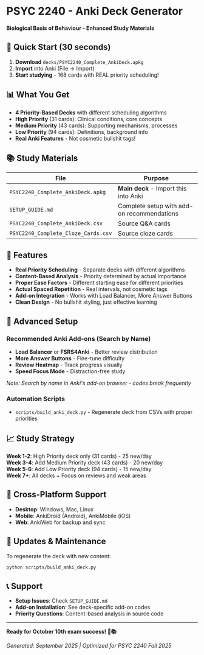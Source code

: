 # PSYC 2240 - Anki Deck Generator

**Biological Basis of Behaviour - Enhanced Study Materials**

## 🎯 Quick Start (30 seconds)

1. **Download** `decks/PSYC2240_Complete_AnkiDeck.apkg`
2. **Import** into Anki (File → Import)
3. **Start studying** - 168 cards with REAL priority scheduling!

## 📊 What You Get

- **4 Priority-Based Decks** with different scheduling algorithms
- **High Priority** (31 cards): Clinical conditions, core concepts
- **Medium Priority** (43 cards): Supporting mechanisms, processes  
- **Low Priority** (94 cards): Definitions, background info
- **Real Anki Features** - Not cosmetic bullshit tags!

## 📚 Study Materials

| File | Purpose | 
|------|---------|
| `PSYC2240_Complete_AnkiDeck.apkg` | **Main deck** - Import this into Anki |
| `SETUP_GUIDE.md` | Complete setup with add-on recommendations |
| `PSYC2240_Complete_AnkiDeck.csv` | Source Q&A cards |
| `PSYC2240_Complete_Cloze_Cards.csv` | Source cloze cards |

## 🔧 Features

- **Real Priority Scheduling** - Separate decks with different algorithms
- **Content-Based Analysis** - Priority determined by actual importance
- **Proper Ease Factors** - Different starting ease for different priorities
- **Actual Spaced Repetition** - Real intervals, not cosmetic tags
- **Add-on Integration** - Works with Load Balancer, More Answer Buttons
- **Clean Design** - No bullshit styling, just effective learning

## 🚀 Advanced Setup

### Recommended Anki Add-ons (Search by Name)
- **Load Balancer** or **FSRS4Anki** - Better review distribution
- **More Answer Buttons** - Fine-tune difficulty  
- **Review Heatmap** - Track progress visually
- **Speed Focus Mode** - Distraction-free study

*Note: Search by name in Anki's add-on browser - codes break frequently*

### Automation Scripts
- `scripts/build_anki_deck.py` - Regenerate deck from CSVs with proper priorities

## 📈 Study Strategy

**Week 1-2**: High Priority deck only (31 cards) - 25 new/day  
**Week 3-4**: Add Medium Priority deck (43 cards) - 20 new/day  
**Week 5-6**: Add Low Priority deck (94 cards) - 15 new/day  
**Week 7+**: All decks + Focus on reviews and weak areas

## 📱 Cross-Platform Support

- **Desktop**: Windows, Mac, Linux
- **Mobile**: AnkiDroid (Android), AnkiMobile (iOS)
- **Web**: AnkiWeb for backup and sync

## 🔄 Updates & Maintenance

To regenerate the deck with new content:
```bash
python scripts/build_anki_deck.py
```

## 📞 Support

- **Setup Issues**: Check `SETUP_GUIDE.md`
- **Add-on Installation**: See deck-specific add-on codes
- **Priority Questions**: Content-based analysis in source code

---

**Ready for October 10th exam success! 🧠📚**

*Generated: September 2025 | Optimized for PSYC 2240 Fall 2025*